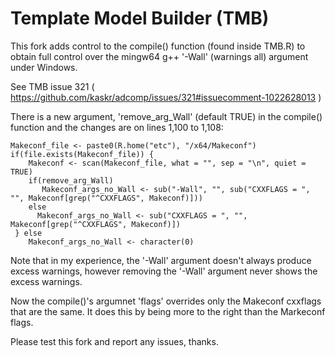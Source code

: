 Template Model Builder (TMB)
============================

This fork adds control to the compile() function (found inside TMB.R) to obtain full control over the mingw64 g++ '-Wall' (warnings all) argument under Windows.

See TMB issue 321  ( https://github.com/kaskr/adcomp/issues/321#issuecomment-1022628013 )

There is a new argument, 'remove_arg_Wall' (default TRUE) in the compile() function and the changes are on lines 1,100 to 1,108:


    Makeconf_file <- paste0(R.home("etc"), "/x64/Makeconf")
    if(file.exists(Makeconf_file)) {
        Makeconf <- scan(Makeconf_file, what = "", sep = "\n", quiet = TRUE)
        if(remove_arg_Wall)
           Makeconf_args_no_Wall <- sub("-Wall", "", sub("CXXFLAGS = ", "", Makeconf[grep("^CXXFLAGS", Makeconf)]))
        else
          Makeconf_args_no_Wall <- sub("CXXFLAGS = ", "", Makeconf[grep("^CXXFLAGS", Makeconf)])
     } else
        Makeconf_args_no_Wall <- character(0)
        
Note that in my experience, the '-Wall' argument doesn't always produce excess warnings, however removing the '-Wall' argument never shows the excess warnings.  
       
Now the compile()'s argumnet 'flags' overrides only the Makeconf cxxflags that are the same. It does this by being more to the right than the Markeconf flags.
        
Please test this fork and report any issues, thanks.        
